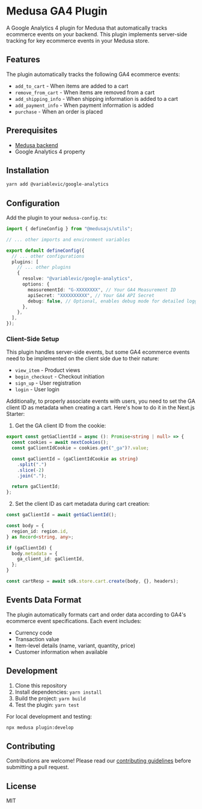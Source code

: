 # Medusa GA4 Plugin

A Google Analytics 4 plugin for Medusa that automatically tracks ecommerce events on your backend. This plugin implements server-side tracking for key ecommerce events in your Medusa store.

## Features

The plugin automatically tracks the following GA4 ecommerce events:

- `add_to_cart` - When items are added to a cart
- `remove_from_cart` - When items are removed from a cart
- `add_shipping_info` - When shipping information is added to a cart
- `add_payment_info` - When payment information is added
- `purchase` - When an order is placed

## Prerequisites

- [Medusa backend](https://docs.medusajs.com/development/backend/install)
- Google Analytics 4 property

## Installation

```bash
yarn add @variablevic/google-analytics
```

## Configuration

Add the plugin to your `medusa-config.ts`:

```typescript
import { defineConfig } from "@medusajs/utils";

// ... other imports and environment variables

export default defineConfig({
  // ... other configurations
  plugins: [
    // ... other plugins
    {
      resolve: "@variablevic/google-analytics",
      options: {
        measurementId: "G-XXXXXXXX", // Your GA4 Measurement ID
        apiSecret: "XXXXXXXXXX", // Your GA4 API Secret
        debug: false, // Optional, enables debug mode for detailed logging
      },
    },
  ],
});
```

### Client-Side Setup

This plugin handles server-side events, but some GA4 ecommerce events need to be implemented on the client side due to their nature:

- `view_item` - Product views
- `begin_checkout` - Checkout initiation
- `sign_up` - User registration
- `login` - User login

Additionally, to properly associate events with users, you need to set the GA client ID as metadata when creating a cart. Here's how to do it in the Next.js Starter:

1. Get the GA client ID from the cookie:

```typescript
export const getGaClientId = async (): Promise<string | null> => {
  const cookies = await nextCookies();
  const gaClientIdCookie = cookies.get("_ga")?.value;

  const gaClientId = (gaClientIdCookie as string)
    .split(".")
    .slice(-2)
    .join(".");

  return gaClientId;
};
```

2. Set the client ID as cart metadata during cart creation:

```typescript
const gaClientId = await getGaClientId();

const body = {
  region_id: region.id,
} as Record<string, any>;

if (gaClientId) {
  body.metadata = {
    ga_client_id: gaClientId,
  };
}

const cartResp = await sdk.store.cart.create(body, {}, headers);
```

## Events Data Format

The plugin automatically formats cart and order data according to GA4's ecommerce event specifications. Each event includes:

- Currency code
- Transaction value
- Item-level details (name, variant, quantity, price)
- Customer information when available

## Development

1. Clone this repository
2. Install dependencies: `yarn install`
3. Build the project: `yarn build`
4. Test the plugin: `yarn test`

For local development and testing:

```bash
npx medusa plugin:develop
```

## Contributing

Contributions are welcome! Please read our [contributing guidelines](CONTRIBUTING.md) before submitting a pull request.

## License

MIT
